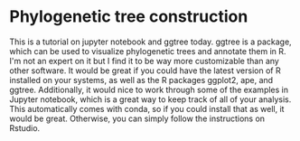 # Phylogenetic tree construction

This is a tutorial on jupyter notebook and ggtree today. ggtree is a package, which can be used to visualize phylogenetic trees and annotate them in R. I'm not an expert on it but I find it to be way more customizable than any other software. It would be great if you could have the latest version of R installed on your systems, as well as the R packages ggplot2, ape, and ggtree. Additionally, it would nice to work through some of the examples in Jupyter notebook, which is a great way to keep track of all of your analysis. This automatically comes with conda, so if you could install that as well, it would be great. Otherwise, you can simply follow the instructions on Rstudio. 
